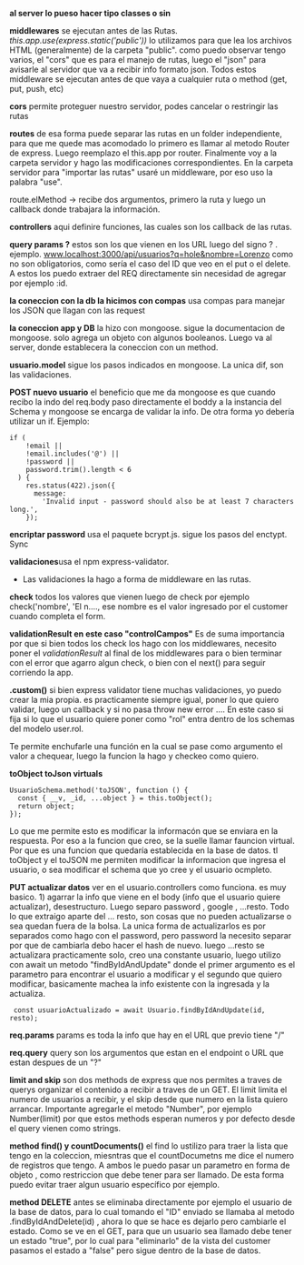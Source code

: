 **al server lo pueso hacer tipo classes o sin**

**middlewares** se ejecutan antes de las Rutas.
_this.app.use(express.static('public'))_ lo utilizamos para que lea los archivos HTML (generalmente) de la carpeta "public".
como puedo observar tengo varios, el "cors" que es para el manejo de rutas, luego el "json" para avisarle al servidor que va a recibir info formato json. Todos estos middleware se ejecutan antes de que vaya a cualquier ruta o method (get, put, push, etc)

**cors** permite proteguer nuestro servidor, podes cancelar o restringir las rutas

**routes** de esa forma puede separar las rutas en un folder independiente, para que me quede mas acomodado
lo primero es llamar al metodo Router de express. Luego reemplazo el this.app por router. Finalmente voy a la carpeta
servidor y hago las modificaciones correspondientes.
En la carpeta servidor para "importar las rutas" usaré un middleware, por eso uso la palabra "use".

route.elMethod -> recibe dos argumentos, primero la ruta y luego un callback donde trabajara la información.

**controllers** aqui definire funciones, las cuales son los callback de las rutas.

**query params ?** estos son los que vienen en los URL luego del signo ? .
ejemplo. www.localhost:3000/api/usuarios?q=hole&nombre=Lorenzo
como no son obligatorios, como sería el caso del ID que veo en el put o el delete. A estos los puedo extraer del REQ directamente sin necesidad de agregar por ejemplo :id.

**la coneccion con la db la hicimos con compas** usa compas para manejar los JSON que llagan con las request

**la coneccion app y DB** la hizo con mongoose. sigue la documentacion de mongoose. solo agrega un objeto con algunos booleanos. Luego va al server, donde establecera la coneccion con un method.

**usuario.model** sigue los pasos indicados en mongoose. La unica dif, son las validaciones.

**POST nuevo usuario** el beneficio que me da mongoose es que cuando recibo la indo del req.body paso directamente el boddy a la instancia del Schema y mongoose se encarga de validar la info. De otra forma yo debería utilizar un if. Ejemplo:

```
if (
    !email ||
    !email.includes('@') ||
    !password ||
    password.trim().length < 6
  ) {
    res.status(422).json({
      message:
        'Invalid input - password should also be at least 7 characters long.',
    });
```

**encriptar password** usa el paquete bcrypt.js. sigue los pasos del enctypt. Sync

**validaciones**usa el npm express-validator.

- Las validaciones la hago a forma de middleware en las rutas.

**check** todos los valores que vienen luego de check por ejemplo check('nombre', 'El n...., ese nombre es el valor ingresado por el customer cuando completa el form.

**validationResult en este caso "controlCampos"** Es de suma importancia por que si bien todos los check los hago con los middlewares, necesito poner el _validationResult_ al final de los middlewares para o bien terminar con el error que agarro algun check, o bien con el next() para seguir corriendo la app.

**.custom()** si bien express validator tiene muchas validaciones, yo puedo crear la mia propia.
es practicamente siempre igual, poner lo que quiero validar, luego un callback y si no pasa throw new error ....
En este caso si fija si lo que el usuario quiere poner como "rol" entra dentro de los schemas del modelo user.rol.

Te permite enchufarle una función en la cual se pase como argumento el valor a chequear, luego la funcion la hago y checkeo como quiero.

**toObject toJson virtuals**

```
UsuarioSchema.method('toJSON', function () {
  const { __v, _id, ...object } = this.toObject();
  return object;
});

```

Lo que me permite esto es modificar la informacón que se enviara en la respuesta. Por eso a la funcion que creo, se la suelle llamar fauncion virtual. Por que es una funcion que quedaría establecida en la base de datos. tl toObject y el toJSON me permiten modificar la informacion que ingresa el usuario, o sea modificar el schema que yo cree y el usuario ocmpleto.

**PUT actualizar datos** ver en el usuario.controllers como funciona. es muy basico. 1) agarrar la info que viene en el body (info que el usuario quiere actualizar), desestructuro. Luego separo password , google , ...resto. Todo lo que extraigo aparte del ... resto, son cosas que no pueden actualizarse o sea quedan fuera de la bolsa. La unica forma de actualizarlos es por separados como hago con el password, pero password la necesito separar por que de cambiarla debo hacer el hash de nuevo. luego ...resto se actualizara practicamente solo, creo una constante usuario, luego utilizo con await un metodo "findByIdAndUpdate" donde el primer argumento es el parametro para encontrar el usuario a modificar y el segundo que quiero modificar, basicamente machea la info existente con la ingresada y la actualiza.

```
 const usuarioActualizado = await Usuario.findByIdAndUpdate(id, resto);
```

**req.params** params es toda la info que hay en el URL que previo tiene "/"

**req.query** query son los argumentos que estan en el endpoint o URL que estan despues de un "?"

**limit and skip** son dos methods de express que nos permites a traves de querys organizar el contenido a recibir a traves de un GET. El limit limita el numero de usuarios a recibir, y el skip desde que numero en la lista quiero arrancar. Importante agregarle el metodo "Number", por ejemplo Number(limit) por que estos methods esperan numeros y por defecto desde el query vienen como strings.

**method find() y countDocuments()** el find lo ustilizo para traer la lista que tengo en la coleccion, miesntras que el countDocumetns me dice el numero de registros que tengo. A ambos le puedo pasar un parametro en forma de objeto , como restriccion que debe tener para ser llamado. De esta forma puedo evitar traer algun usuario específico por ejemplo.

**method DELETE** antes se eliminaba directamente por ejemplo el usuario de la base de datos, para lo cual tomando el "ID" enviado se llamaba al metodo .findByIdAndDelete(id) , ahora lo que se hace es dejarlo pero cambiarle el estado. Como se ve en el GET, para que un usuario sea llamado debe tener un estado "true", por lo cual para "eliminarlo" de la vista del customer pasamos el estado a "false" pero sigue dentro de la base de datos.
